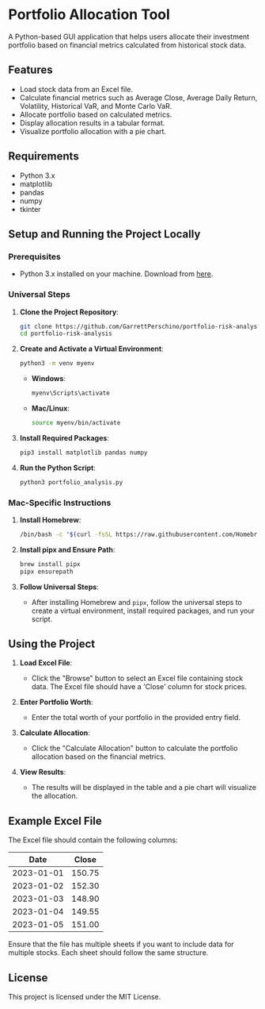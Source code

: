 # Portfolio Allocation Tool

A Python-based GUI application that helps users allocate their investment portfolio based on financial metrics calculated from historical stock data.

## Features

- Load stock data from an Excel file.
- Calculate financial metrics such as Average Close, Average Daily Return, Volatility, Historical VaR, and Monte Carlo VaR.
- Allocate portfolio based on calculated metrics.
- Display allocation results in a tabular format.
- Visualize portfolio allocation with a pie chart.

## Requirements

- Python 3.x
- matplotlib
- pandas
- numpy
- tkinter

## Setup and Running the Project Locally

### Prerequisites

- Python 3.x installed on your machine. Download from [here](https://www.python.org/downloads/).

### Universal Steps

1. **Clone the Project Repository**:
    ```bash
    git clone https://github.com/GarrettPerschino/portfolio-risk-analysis.git
    cd portfolio-risk-analysis
    ```

2. **Create and Activate a Virtual Environment**:
    ```bash
    python3 -m venv myenv
    ```
    - **Windows**:
      ```bash
      myenv\Scripts\activate
      ```
    - **Mac/Linux**:
      ```bash
      source myenv/bin/activate
      ```

3. **Install Required Packages**:
    ```bash
    pip3 install matplotlib pandas numpy
    ```

4. **Run the Python Script**:
    ```bash
    python3 portfolio_analysis.py
    ```

### Mac-Specific Instructions

1. **Install Homebrew**:
    ```bash
    /bin/bash -c "$(curl -fsSL https://raw.githubusercontent.com/Homebrew/install/HEAD/install.sh)"
    ```

2. **Install pipx and Ensure Path**:
    ```bash
    brew install pipx
    pipx ensurepath
    ```

3. **Follow Universal Steps**:
    - After installing Homebrew and `pipx`, follow the universal steps to create a virtual environment, install required packages, and run your script.

## Using the Project

1. **Load Excel File**:
    - Click the "Browse" button to select an Excel file containing stock data. The Excel file should have a 'Close' column for stock prices.

2. **Enter Portfolio Worth**:
    - Enter the total worth of your portfolio in the provided entry field.

3. **Calculate Allocation**:
    - Click the "Calculate Allocation" button to calculate the portfolio allocation based on the financial metrics.

4. **View Results**:
    - The results will be displayed in the table and a pie chart will visualize the allocation.

## Example Excel File

The Excel file should contain the following columns:

| Date       | Close  |
|------------|--------|
| 2023-01-01 | 150.75 |
| 2023-01-02 | 152.30 |
| 2023-01-03 | 148.90 |
| 2023-01-04 | 149.55 |
| 2023-01-05 | 151.00 |

Ensure that the file has multiple sheets if you want to include data for multiple stocks. Each sheet should follow the same structure.

## License

This project is licensed under the MIT License.
